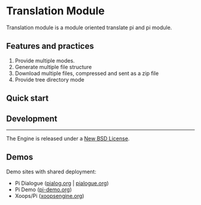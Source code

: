 Translation Module
=================
Translation module is a module oriented translate pi and pi module.

Features and practices
----------------------
1. Provide multiple modes.
2. Generate multiple file structure
3. Download multiple files, compressed and sent as a zip file
4. Provide tree directory mode

Quick start
-----------

Development
----------


---------------------

The Engine is released under a [New BSD License](https://github.com/pi-engine/pi/blob/master/doc/license.txt).


Demos
-----
Demo sites with shared deployment: 
* Pi Dialogue ([pialog.org](http://pialog.org) | [pialogue.org](http://pialogue.org))
* Pi Demo ([pi-demo.org](http://pi-demo.org))
* Xoops/Pi ([xoopsengine.org](http://demo.xoopsengine.org))
